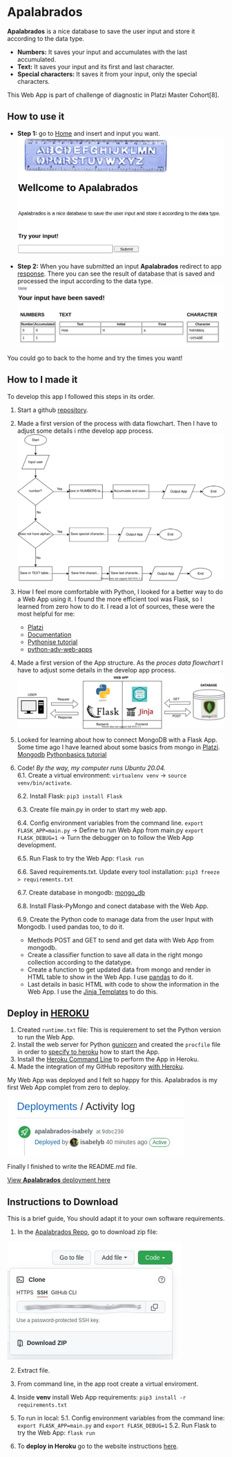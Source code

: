 # Apalabrados

**Apalabrados** is a nice database to save the user input and store it according to the data type.
* **Numbers:** It saves your input and accumulates with the last accumulated.
* **Text:** It saves your input and its first and last character.
* **Special characters:** It saves it from your input, only the special characters.

This Web App is part of challenge of diagnostic in Platzi Master Cohort[8].

## How to use it

* **Step 1:** go to [Home](https://apalabrados-isabely.herokuapp.com/) and insert and input you want.![home](/assets/home.jpg)

* **Step 2:** When you have submitted an input **Apalabrados** redirect to app [response](https://apalabrados-isabely.herokuapp.com/submit).
There you can see the result of database that is saved and processed the input according to the data type. ![submit](/assets/submit.jpg)

You could go to back to the home and try the times you want!

## How to I made it

To develop this app I followed this steps in its order.

1. Start a github [repository](https://github.com/isabelyb/apalabrados).
2. Made a first version of the process with data flowchart. Then I have to adjust some details i nthe develop app process. ![data_process](/assets/apalabrados_flowchart.drawio.svg)
4. How I feel more comfortable with Python, I looked for a better way to do a Web App using it. I found the more efficient tool was Flask, so I learned from zero how to do it.
I read a lot of sources, these were the most helpful for me:
    * [Platzi](https://platzi.com/clases/flask/)
    * [Documentation](https://palletsprojects.com/p/flask/)
    * [Pythonise tutorial](https://pythonise.com/series/learning-flask/flask-application-structure)
    * [python-adv-web-apps](https://python-adv-web-apps.readthedocs.io/en/latest/flask.html)
4. Made a first version of the App structure. As the _proces data flowchart_ I have to adjust some details in the develop app process. ![app_structure](/assets/webapp.drawio.svg)
5. Looked for learning about how to connect MongoDB with a Flask App. Some time ago I have learned about some basics from mongo in [Platzi](https://platzi.com/clases/mongodb/).
    [Mongodb](https://docs.mongodb.com/)
    [Pythonbasics tutorial](https://pythonbasics.org/flask-mongodb/)
6. Code! _By the way, my computer runs Ubuntu 20.04._
    &nbsp;    
    6.1. Create a virtual environment: ```virtualenv venv``` -> ```source venv/bin/activate```. 
    
    6.2. Install Flask: ```pip3 install Flask``` 
    
    6.3. Create file main.py in order to start my web app.
    
    6.4. Config environment variables from the command line.
        ```export FLASK_APP=main.py``` -> Define to run Web App from main.py
        ```export FLASK_DEBUG=1```     -> Turn the debugger on to follow the Web App development.
    
    6.5. Run Flask to try the Web App: ```flask run``` 
    
    6.6. Saved requirements.txt. Update every tool installation: ```pip3 freeze > requirements.txt```
    &nbsp;
    
    6.7. Create database in mongodb:
        [mongo_db](/assets/mongo_db.jpg) 
        
    6.8. Install Flask-PyMongo and conect database with the Web App. 
    
    6.9. Create the Python code to manage data from the user Input with Mongodb. I used pandas too, to do it. 
    * Methods POST and GET to send and get data with Web App from mongodb.
    * Create a classifier function to save all data in the right mongo collection according to the datatype.
    * Create a function to get updated data from mongo and render in HTML table to show in the Web App. I use [pandas](https://pandas.pydata.org/pandas-docs/stable/index.html) to do it. 
    * Last details in basic HTML with code to show the information in the Web App. I use the [Jinja Templates](https://jinja.palletsprojects.com/en/3.0.x/templates/) to do this.


## Deploy in [HEROKU](https://www.heroku.com/)

1. Created ```runtime.txt``` file: This is requierement to set the Python version to run the Web App.
2. Install the web server for Python [gunicorn](https://gunicorn.org/) and created the ```procfile``` file in order to [specify to heroku](https://devcenter.heroku.com/articles/procfile) how to start the App.
3. Install the [Heroku Command Line](https://devcenter.heroku.com/categories/command-line) to perform the App in Heroku.
4. Made the integration of my GitHub repository [with Heroku](https://devcenter.heroku.com/articles/github-integration).

My Web App was deployed and I felt so happy for this. Apalabrados is my first Web App complet from zero to deploy.

![deploy](/assets/deploy.jpg) 
        
Finally I finished to write the README.md file.

[View **Apalabrados** deployment here](https://apalabrados-isabely.herokuapp.com/)

##  Instructions to Download

This is a brief guide, You should adapt it to your own software requirements.

1. In the [Apalabrados Repo](https://github.com/isabelyb/apalabrados), go to download zip file:

![download](/assets/download.jpg)
 

2. Extract file.
 
3. From command line, in the app root create a virtual enviroment. 

4. Inside **venv** install Web App requirements: ```pip3 install -r requirements.txt``` 

5. To run in local: 
    5.1. Config environment variables from the command line: ```export FLASK_APP=main.py``` and ```export FLASK_DEBUG=1```
    5.2. Run Flask to try the Web App: ```flask run``` 
 
6. To **deploy in Heroku** go to the website instructions [here](https://devcenter.heroku.com/articles/getting-started-with-python).




